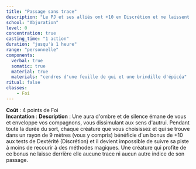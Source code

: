 ```yaml
---
title: "Passage sans trace"
description: "Le PJ et ses alliés ont +10 en Discrétion et ne laissent pas de trace."
school: "Abjuration"
level: 0
concentration: true
casting_time: "1 action"
duration: "jusqu'à 1 heure"
range: "personnelle"
components:
  verbal: true
  somatic: true
  material: true
  materials: "cendres d'une feuille de gui et une brindille d'épicéa"
ritual: false
classes:
    - Foi
---
```

**Coût** : 4 points de Foi  
**Incantation** : 
**Description** : Une aura d'ombre et de silence émane de vous et enveloppe vos compagnons, vous dissimulant aux sens d'autrui. Pendant toute la durée du sort, chaque créature que vous choisissez et qui se trouve dans un rayon de 9 mètres (vous y compris) bénéficie d'un bonus de +10 aux tests de Dextérité (Discrétion) et il devient impossible de suivre sa piste à moins de recourir à des méthodes magiques. Une créature qui profite de ce bonus ne laisse derrière elle aucune trace ni aucun autre indice de son passage.
